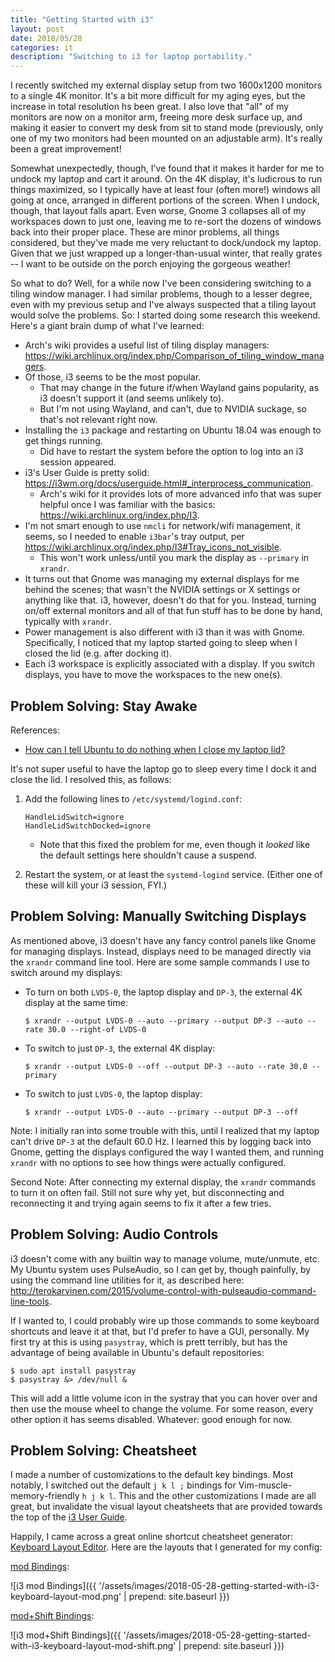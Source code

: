 ```yaml
---
title: "Getting Started with i3"
layout: post
date: 2018/05/28
categories: it
description: "Switching to i3 for laptop portability."
---
```


I recently switched my external display setup from two 1600x1200 monitors to a single 4K monitor. It's a bit more difficult for my aging eyes, but the increase in total resolution hs been great. I also love that "all" of my monitors are now on a monitor arm, freeing more desk surface up, and making it easier to convert my desk from sit to stand mode (previously, only one of my two monitors had been mounted on an adjustable arm). It's really been a great improvement!

Somewhat unexpectedly, though, I've found that it makes it harder for me to undock my laptop and cart it around. On the 4K display, it's ludicrous to run things maximized, so I typically have at least four (often more!) windows all going at once, arranged in different portions of the screen. When I undock, though, that layout falls apart. Even worse, Gnome 3 collapses all of my workspaces down to just one, leaving me to re-sort the dozens of windows back into their proper place. These are minor problems, all things considered, but they've made me very reluctant to dock/undock my laptop. Given that we just wrapped up a longer-than-usual winter, that really grates -- I want to be outside on the porch enjoying the gorgeous weather!

So what to do? Well, for a while now I've been considering switching to a tiling window manager. I had similar problems, though to a lesser degree, even with my previous setup and I've always suspected that a tiling layout would solve the problems. So: I started doing some research this weekend. Here's a giant brain dump of what I've learned:

* Arch's wiki provides a useful list of tiling display managers: <https://wiki.archlinux.org/index.php/Comparison_of_tiling_window_managers>.
* Of those, i3 seems to be the most popular.
    * That may change in the future if/when Wayland gains popularity, as i3 doesn't support it (and seems unlikely to).
    * But I'm not using Wayland, and can't, due to NVIDIA suckage, so that's not relevant right now.
* Installing the `i3` package and restarting on Ubuntu 18.04 was enough to get things running.
    * Did have to restart the system before the option to log into an i3 session appeared.
* i3's User Guide is pretty solid: <https://i3wm.org/docs/userguide.html#_interprocess_communication>.
    * Arch's wiki for it provides lots of more advanced info that was super helpful once I was familiar with the basics: <https://wiki.archlinux.org/index.php/I3>.
* I'm not smart enough to use `nmcli` for network/wifi management, it seems, so I needed to enable `i3bar`'s tray output, per <https://wiki.archlinux.org/index.php/I3#Tray_icons_not_visible>.
    * This won't work unless/until you mark the display as `--primary` in `xrandr`.
* It turns out that Gnome was managing my external displays for me behind the scenes; that wasn't the NVIDIA settings or X settings or anything like that. i3, however, doesn't do that for you. Instead, turning on/off external monitors and all of that fun stuff has to be done by hand, typically with `xrandr`.
* Power management is also different with i3 than it was with Gnome. Specifically, I noticed that my laptop started going to sleep when I closed the lid (e.g. after docking it).
* Each i3 workspace is explicitly associated with a display. If you switch displays, you have to move the workspaces to the new one(s).

## Problem Solving: Stay Awake

References:

* [How can I tell Ubuntu to do nothing when I close my laptop lid?](https://askubuntu.com/a/372616)

It's not super useful to have the laptop go to sleep every time I dock it and close the lid. I resolved this, as follows:

1. Add the following lines to `/etc/systemd/logind.conf`:
    
    ```
    HandleLidSwitch=ignore
    HandleLidSwitchDocked=ignore
    ```
    
    * Note that this fixed the problem for me, even though it _looked_ like the default settings here shouldn't cause a suspend.
2. Restart the system, or at least the `systemd-logind` service. (Either one of these will kill your i3 session, FYI.)

## Problem Solving: Manually Switching Displays

As mentioned above, i3 doesn't have any fancy control panels like Gnome for managing displays. Instead, displays need to be managed directly via the `xrandr` command line tool. Here are some sample commands I use to switch around my displays:

* To turn on both `LVDS-0`, the laptop display and `DP-3`, the external 4K display at the same time:
    
    ```
    $ xrandr --output LVDS-0 --auto --primary --output DP-3 --auto --rate 30.0 --right-of LVDS-0
    ```
    
* To switch to just `DP-3`, the external 4K display:
    
    ```
    $ xrandr --output LVDS-0 --off --output DP-3 --auto --rate 30.0 --primary
    ```
    
* To switch to just `LVDS-0`, the laptop display:
    
    ```
    $ xrandr --output LVDS-0 --auto --primary --output DP-3 --off
    ```
    

Note: I initially ran into some trouble with this, until I realized that my laptop can't drive `DP-3` at the default 60.0 Hz. I learned this by logging back into Gnome, getting the displays configured the way I wanted them, and running `xrandr` with no options to see how things were actually configured.

Second Note: After connecting my external display, the `xrandr` commands to turn it on often fail. Still not sure why yet, but disconnecting and reconnecting it and trying again seems to fix it after a few tries.

## Problem Solving: Audio Controls

i3 doesn't come with any builtin way to manage volume, mute/unmute, etc. My Ubuntu system uses PulseAudio, so I can get by, though painfully, by using the command line utilities for it, as described here: <http://terokarvinen.com/2015/volume-control-with-pulseaudio-command-line-tools>.

If I wanted to, I could probably wire up those commands to some keyboard shortcuts and leave it at that, but I'd prefer to have a GUI, personally. My first try at this is using `pasystray`, which is prett terribly, but has the advantage of being available in Ubuntu's default repositories:

    $ sudo apt install pasystray
    $ pasystray &> /dev/null &

This will add a little volume icon in the systray that you can hover over and then use the mouse wheel to change the volume. For some reason, every other option it has seems disabled. Whatever: good enough for now.

## Problem Solving: Cheatsheet

I made a number of customizations to the default key bindings. Most notably, I switched out the default `j k l ;` bindings for Vim-muscle-memory-friendly `h j k l`. This and the other customizations I made are all great, but invalidate the visual layout cheatsheets that are provided towards the top of the [i3 User Guide](https://i3wm.org/docs/userguide.html#_default_keybindings).

Happily, I came across a great online shortcut cheatsheet generator: [Keyboard Layout Editor](http://www.keyboard-layout-editor.com/). Here are the layouts that I generated for my config:

[mod Bindings](http://www.keyboard-layout-editor.com/##@@=~%0A%60&=!%0A1&=%2F@%0A2&=%23%0A3&=$%0A4&=%25%0A5&=%5E%0A6&=%2F&%0A7&=*%0A8&=(%0A9&=)%0A0&=%2F_%0A-&=+%0A%2F=&_w:2%3B&=Backspace%3B&@_w:1.5%3B&=Tab&=Q&_t=%23000000%0A%0A%0A%0A%0A%0A%0A%0A%0A%0A%23e82323%3B&=W%0A%0A%0A%0A%0A%0A%0A%0A%0A%0Atab%20layout&=E%0A%0A%0A%0A%0A%0A%0A%0A%0A%0Ah%20%2F%2F%20v%20toggle&=R%0A%0A%0A%0A%0A%0A%0A%0A%0A%0Aresize&_t=%23000000%3B&=T&=Y&=U&=I&=O&_t=%23000000%0A%0A%0A%0A%0A%0A%0A%0A%0A%0A%23e82323%3B&=P%0A%0A%0A%0A%0A%0A%0A%0A%0A%0Adisplay&_t=%23000000%3B&=%7B%0A%5B&=%7D%0A%5D&_w:1.5%3B&=%7C%0A%5C%3B&@_w:1.75%3B&=Caps%20Lock&_t=%23000000%0A%0A%0A%0A%0A%0A%0A%0A%0A%0A%23e82323%3B&=A%0A%0A%0A%0A%0A%0A%0A%0A%0A%0Afocus%20parent&=S%0A%0A%0A%0A%0A%0A%0A%0A%0A%0Astack%20layout&=D%0A%0A%0A%0A%0A%0A%0A%0A%0A%0Admenu&_n:true%3B&=F%0A%0A%0A%0A%0A%0A%0A%0A%0A%0Afull-%20screen&_t=%23000000%3B&=G&_t=%23000000%0A%0A%0A%0A%0A%0A%0A%0A%0A%0A%23e82323%3B&=H%0A%0A%0A%0A%0A%0A%0A%0A%0A%0Afocus%20left&_n:true%3B&=J%0A%0A%0A%0A%0A%0A%0A%0A%0A%0Afocus%20down&=K%0A%0A%0A%0A%0A%0A%0A%0A%0A%0Afocus%20up&=L%0A%0A%0A%0A%0A%0A%0A%0A%0A%0Afocus%20right&_t=%23000000%3B&=%2F:%0A%2F%3B&=%22%0A'&_t=%23000000%0A%0A%0A%0A%0A%0A%0A%0A%0A%0A%23e82323&w:2.25%3B&=Enter%0A%0A%0A%0A%0A%0A%0A%0A%0A%0Ai3-sensisble-terminal%3B&@_t=%23000000&w:2.25%3B&=Shift&=Z&=X&=C&_t=%23000000%0A%0A%0A%0A%0A%0A%0A%0A%0A%0A%23e82323%3B&=V%0A%0A%0A%0A%0A%0A%0A%0A%0A%0Avert%20layout&_t=%23000000%3B&=B&=N&_t=%23000000%0A%0A%0A%0A%0A%0A%0A%0A%0A%0A%23e82323%3B&=M%0A%0A%0A%0A%0A%0A%0A%0A%0A%0Amark&_t=%23000000%3B&=%3C%0A,&=%3E%0A.&=%3F%0A%2F%2F&_w:2.75%3B&=Shift%3B&@_w:1.25%3B&=Ctrl&_c=%23e82323&w:1.25%3B&=Win&_c=%23cccccc&w:1.25%3B&=Alt&_t=%23000000%0A%23e82323&a:5&w:6.25%3B&=%0Afocus%20floating%20%2F%2F%20tiling&_t=%23000000&a:4&w:1.25%3B&=Alt&_w:1.25%3B&=Win&_w:1.25%3B&=Menu&_w:1.25%3B&=Ctrl):

![i3 mod Bindings]({{ '/assets/images/2018-05-28-getting-started-with-i3-keyboard-layout-mod.png' | prepend: site.baseurl }})

[mod+Shift Bindings](http://www.keyboard-layout-editor.com/##@@=~%0A%60&=!%0A1&=%2F@%0A2&=%23%0A3&=$%0A4&=%25%0A5&=%5E%0A6&=%2F&%0A7&=*%0A8&=(%0A9&=)%0A0&=%2F_%0A-&=+%0A%2F=&_w:2%3B&=Backspace%3B&@_w:1.5%3B&=Tab&_t=%23000000%0A%0A%0A%0A%0A%0A%0A%0A%0A%0A%23e82323%3B&=Q%0A%0A%0A%0A%0A%0A%0A%0A%0A%0Akill&=W&=E%0A%0A%0A%0A%0A%0A%0A%0A%0A%0Ai3%20exit&=R%0A%0A%0A%0A%0A%0A%0A%0A%0A%0Ai3%20restart&_t=%23000000%3B&=T&=Y&=U&=I&=O&_t=%23000000%0A%0A%0A%0A%0A%0A%0A%0A%0A%0A%23e82323%3B&=P&_t=%23000000%3B&=%7B%0A%5B&=%7D%0A%5D&_w:1.5%3B&=%7C%0A%5C%3B&@_w:1.75%3B&=Caps%20Lock&_t=%23000000%0A%0A%0A%0A%0A%0A%0A%0A%0A%0A%23e82323%3B&=A&=S&=D&_n:true%3B&=F&_t=%23000000%3B&=G&_t=%23000000%0A%0A%0A%0A%0A%0A%0A%0A%0A%0A%23e82323%3B&=H%0A%0A%0A%0A%0A%0A%0A%0A%0A%0Amove%20left&_n:true%3B&=J%0A%0A%0A%0A%0A%0A%0A%0A%0A%0Amove%20down&=K%0A%0A%0A%0A%0A%0A%0A%0A%0A%0Amove%20up&=L%0A%0A%0A%0A%0A%0A%0A%0A%0A%0Amove%20right&_t=%23000000%3B&=%2F:%0A%2F%3B&=%22%0A'&_t=%23000000%0A%0A%0A%0A%0A%0A%0A%0A%0A%0A%23e82323&w:2.25%3B&=Enter%3B&@_c=%23e82323&t=%23000000&w:2.25%3B&=Shift&_c=%23cccccc%3B&=Z&=X&_t=%23000000%0A%0A%0A%0A%0A%0A%0A%0A%0A%0A%23e82323%3B&=C%0A%0A%0A%0A%0A%0A%0A%0A%0A%0Ai3%20reload&=V%0A%0A%0A%0A%0A%0A%0A%0A%0A%0Ahoriz%20layout&_t=%23000000%3B&=B&=N&_t=%23000000%0A%0A%0A%0A%0A%0A%0A%0A%0A%0A%23e82323%3B&=M%0A%0A%0A%0A%0A%0A%0A%0A%0A%0Aclear%20mark&_t=%23000000%3B&=%3C%0A,&=%3E%0A.&=%3F%0A%2F%2F&_w:2.75%3B&=Shift%3B&@_w:1.25%3B&=Ctrl&_c=%23e82323&w:1.25%3B&=Win&_c=%23cccccc&w:1.25%3B&=Alt&_t=%23000000%0A%23e82323&a:5&w:6.25%3B&=%0Atoggle%20floating%20%2F%2F%20tiling&_t=%23000000&a:4&w:1.25%3B&=Alt&_w:1.25%3B&=Win&_w:1.25%3B&=Menu&_w:1.25%3B&=Ctrl):

![i3 mod+Shift Bindings]({{ '/assets/images/2018-05-28-getting-started-with-i3-keyboard-layout-mod-shift.png' | prepend: site.baseurl }})
